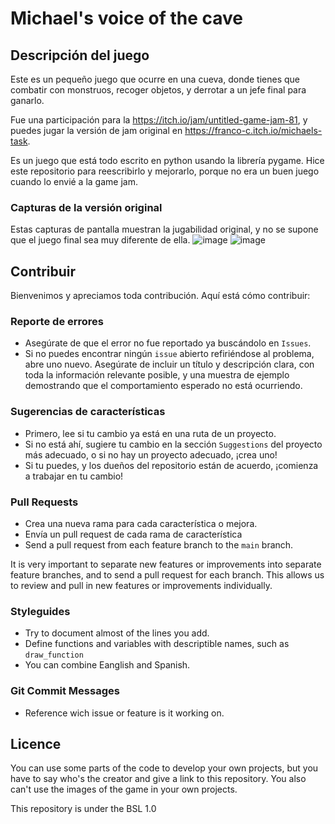 # Michael's voice of the cave

## Descripción del juego
Este es un pequeño juego que ocurre en una cueva, donde tienes que combatir con monstruos, recoger objetos, y derrotar a un jefe final para ganarlo.

Fue una participación para la https://itch.io/jam/untitled-game-jam-81, y puedes jugar la versión de jam original en https://franco-c.itch.io/michaels-task.

Es un juego que está todo escrito en python usando la librería pygame.
Hice este repositorio para reescribirlo y mejorarlo, porque no era un buen juego cuando lo envié a la game jam.

### Capturas de la versión original
Estas capturas de pantalla muestran la jugabilidad original, y no se supone que el juego final sea muy diferente de ella.
![image](https://github.com/Franco432/Michaels-voice-of-the-cave/assets/136395227/351a35a4-2ac9-4db2-ac8a-bb1b1de8d965)
![image](https://github.com/Franco432/Michaels-voice-of-the-cave/assets/136395227/8254733a-e7f8-4807-92ed-02411bfcb7d5)

## Contribuir
Bienvenimos y apreciamos toda contribución. Aquí está cómo contribuir:

### Reporte de errores

- Asegúrate de que el error no fue reportado ya buscándolo en `Issues`.
- Si no puedes encontrar ningún `issue` abierto refiriéndose al problema, abre uno nuevo. Asegúrate de incluir un título y descripción clara, con toda la información relevante posible, y una muestra de ejemplo demostrando que el comportamiento esperado no está ocurriendo.

### Sugerencias de características

- Primero, lee si tu cambio ya está en una ruta de un proyecto.
- Si no está ahí, sugiere tu cambio en la sección `Suggestions` del proyecto más adecuado, o si no hay un proyecto adecuado, ¡crea uno!
- Si tu puedes, y los dueños del repositorio están de acuerdo, ¡comienza a trabajar en tu cambio!

### Pull Requests

- Crea una nueva rama para cada característica o mejora.
- Envía un pull request de cada rama de característica
- Send a pull request from each feature branch to the `main` branch.

It is very important to separate new features or improvements into separate feature branches, and to send a pull request for each branch. This allows us to review and pull in new features or improvements individually.

### Styleguides
- Try to document almost of the lines you add.
- Define functions and variables with descriptible names, such as `draw_function`
- You can combine Eanglish and Spanish.

### Git Commit Messages
- Reference wich issue or feature is it working on.

## Licence
You can use some parts of the code to develop your own projects, but you have to say who's the creator and give a link to this repository.
You also can't use the images of the game in your own projects.

This repository is under the BSL 1.0
